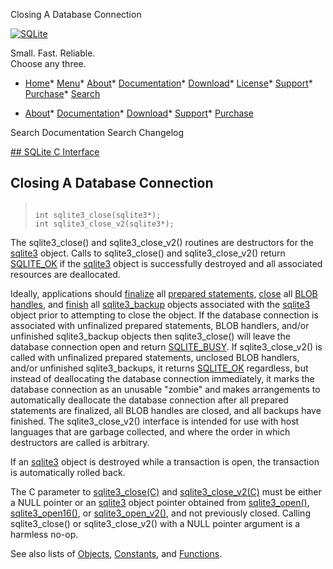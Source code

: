




Closing A Database Connection




[![SQLite](../images/sqlite370_banner.gif)](../index.html)


Small. Fast. Reliable.  
Choose any three.


* [Home](../index.html)* [Menu](javascript:void(0))* [About](../about.html)* [Documentation](../docs.html)* [Download](../download.html)* [License](../copyright.html)* [Support](../support.html)* [Purchase](../prosupport.html)* [Search](javascript:void(0))




* [About](../about.html)* [Documentation](../docs.html)* [Download](../download.html)* [Support](../support.html)* [Purchase](../prosupport.html)






Search Documentation
Search Changelog









[## SQLite C Interface](../c3ref/intro.html)
## Closing A Database Connection




> ```
> 
> int sqlite3_close(sqlite3*);
> int sqlite3_close_v2(sqlite3*);
> 
> ```



The sqlite3\_close() and sqlite3\_close\_v2() routines are destructors
for the [sqlite3](../c3ref/sqlite3.html) object.
Calls to sqlite3\_close() and sqlite3\_close\_v2() return [SQLITE\_OK](../rescode.html#ok) if
the [sqlite3](../c3ref/sqlite3.html) object is successfully destroyed and all associated
resources are deallocated.


Ideally, applications should [finalize](../c3ref/finalize.html) all
[prepared statements](../c3ref/stmt.html), [close](../c3ref/blob_close.html) all [BLOB handles](../c3ref/blob.html), and
[finish](../c3ref/backup_finish.html#sqlite3backupfinish) all [sqlite3\_backup](../c3ref/backup.html) objects associated
with the [sqlite3](../c3ref/sqlite3.html) object prior to attempting to close the object.
If the database connection is associated with unfinalized prepared
statements, BLOB handlers, and/or unfinished sqlite3\_backup objects then
sqlite3\_close() will leave the database connection open and return
[SQLITE\_BUSY](../rescode.html#busy). If sqlite3\_close\_v2() is called with unfinalized prepared
statements, unclosed BLOB handlers, and/or unfinished sqlite3\_backups,
it returns [SQLITE\_OK](../rescode.html#ok) regardless, but instead of deallocating the database
connection immediately, it marks the database connection as an unusable
"zombie" and makes arrangements to automatically deallocate the database
connection after all prepared statements are finalized, all BLOB handles
are closed, and all backups have finished. The sqlite3\_close\_v2() interface
is intended for use with host languages that are garbage collected, and
where the order in which destructors are called is arbitrary.


If an [sqlite3](../c3ref/sqlite3.html) object is destroyed while a transaction is open,
the transaction is automatically rolled back.


The C parameter to [sqlite3\_close(C)](../c3ref/close.html) and [sqlite3\_close\_v2(C)](../c3ref/close.html)
must be either a NULL
pointer or an [sqlite3](../c3ref/sqlite3.html) object pointer obtained
from [sqlite3\_open()](../c3ref/open.html), [sqlite3\_open16()](../c3ref/open.html), or
[sqlite3\_open\_v2()](../c3ref/open.html), and not previously closed.
Calling sqlite3\_close() or sqlite3\_close\_v2() with a NULL pointer
argument is a harmless no\-op.


See also lists of
 [Objects](../c3ref/objlist.html),
 [Constants](../c3ref/constlist.html), and
 [Functions](../c3ref/funclist.html).



